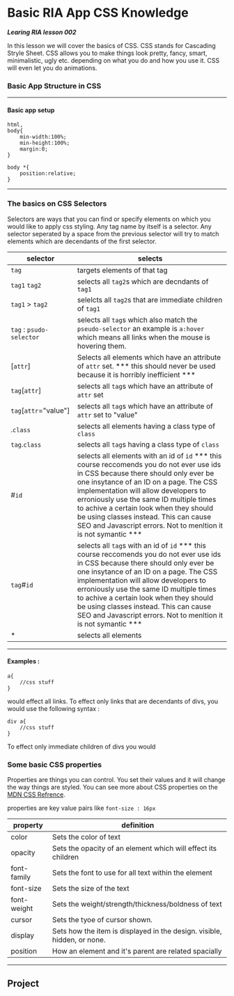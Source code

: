 Basic RIA App CSS Knowledge
===
***Learing RIA lesson 002***

In this lesson we will cover the basics of CSS. CSS stands for Cascading Stryle Sheet. CSS allows you to make things look pretty, fancy, smart, minimalistic, ugly etc. depending on what you do and how you use it. CSS will even let you do animations.


### Basic App Structure in CSS
---

#### Basic app setup

    html,
    body{
    	min-width:100%;
        min-height:100%;
        margin:0;
    }
    
    body *{
    	position:relative;
    }
    
---
### The basics on CSS Selectors
Selectors are ways that you can find or specify elements on which you would like to apply css styling. Any tag name by itself is a selector. Any selector seperated by a space from the previous selector will try to match elements which are decendants of the first selector.

| selector | selects |
|----------|---------|
| `tag` | targets elements of that tag |
| `tag1` `tag2` | selects all `tag2`s which are decndants of `tag1` |
| `tag1` > `tag2` | selelcts all `tag2`s that are immediate children of `tag1` |
| `tag` : `psudo-selector` | selects all `tag`s which also match the `pseudo-selector` an example is `a:hover` which means all links when the mouse is hovering them. |
| [`attr`] | Selects all elements which have an attribute of `attr` set. *** this should never be used because it is horribly inefficient ***|
| `tag`[`attr`] | selects all `tag`s which have an attribute of `attr` set |
| `tag`[`attr`="value"] | selects all `tag`s which have an attribute of `attr` set to "value" |
| .`class` | selects all elements having a class type of `class` |
| `tag`.`class`| selects all `tag`s having a class type of `class` |
| #`id` | selects all elements with an id of `id` *** this course reccomends you do not ever use ids in CSS because there should only ever be one insytance of an ID on a page. The CSS implementation will allow developers to erroniously use the same ID multiple times to achive a certain look when they should be using classes instead. This can cause SEO and Javascript errors. Not to menltion it is not symantic ***|
| `tag`#`id` | selects all `tag`s with an id of `id` *** this course reccomends you do not ever use ids in CSS because there should only ever be one insytance of an ID on a page. The CSS implementation will allow developers to erroniously use the same ID multiple times to achive a certain look when they should be using classes instead. This can cause SEO and Javascript errors. Not to menltion it is not symantic ***|
| * | selects all elements |
---


#### Examples : 

    a{
        //css stuff
    }

would effect all links. To effect only links that are decendants of divs, you would use the following syntax :

    div a{
        //css stuff
    }

To effect only immediate children of divs you would

### Some basic CSS properties
Properties are things you can control. You set their values and it will change the way things are styled. You can see more about CSS properties on the [MDN CSS Refrence](https://developer.mozilla.org/en-US/docs/Web/CSS/Reference).

properties are key value pairs like ` font-size : 16px `


| property | definition |
|----------|------------|
| color    | Sets the color of text |
| opacity  | Sets the opacity of an element which will effect its children |
| font-family | Sets the font to use for all text within the element |
| font-size | Sets the size of the text |
| font-weight | Sets the weight/strength/thickness/boldness of text
| cursor   | Sets the tyoe of cursor shown. |
| display  | Sets how the item is displayed in the design. visible, hidden, or none.
| position | How an element and it's parent are related spacially |

---

## Project


